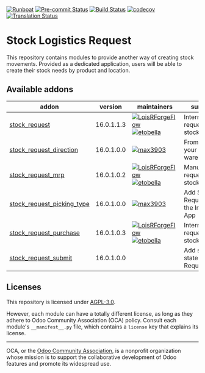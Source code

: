 
[![Runboat](https://img.shields.io/badge/runboat-Try%20me-875A7B.png)](https://runboat.odoo-community.org/builds?repo=OCA/stock-logistics-request&target_branch=16.0)
[![Pre-commit Status](https://github.com/OCA/stock-logistics-request/actions/workflows/pre-commit.yml/badge.svg?branch=16.0)](https://github.com/OCA/stock-logistics-request/actions/workflows/pre-commit.yml?query=branch%3A16.0)
[![Build Status](https://github.com/OCA/stock-logistics-request/actions/workflows/test.yml/badge.svg?branch=16.0)](https://github.com/OCA/stock-logistics-request/actions/workflows/test.yml?query=branch%3A16.0)
[![codecov](https://codecov.io/gh/OCA/stock-logistics-request/branch/16.0/graph/badge.svg)](https://codecov.io/gh/OCA/stock-logistics-request)
[![Translation Status](https://translation.odoo-community.org/widgets/stock-logistics-request-16-0/-/svg-badge.svg)](https://translation.odoo-community.org/engage/stock-logistics-request-16-0/?utm_source=widget)

<!-- /!\ do not modify above this line -->

# Stock Logistics Request

This repository contains modules to provide another way of creating stock movements. Provided as a dedicated application, users will be able to create their stock needs by product and location.

<!-- /!\ do not modify below this line -->

<!-- prettier-ignore-start -->

[//]: # (addons)

Available addons
----------------
addon | version | maintainers | summary
--- | --- | --- | ---
[stock_request](stock_request/) | 16.0.1.1.3 | [![LoisRForgeFlow](https://github.com/LoisRForgeFlow.png?size=30px)](https://github.com/LoisRForgeFlow) [![etobella](https://github.com/etobella.png?size=30px)](https://github.com/etobella) | Internal request for stock
[stock_request_direction](stock_request_direction/) | 16.0.1.0.0 | [![max3903](https://github.com/max3903.png?size=30px)](https://github.com/max3903) | From or to your warehouse?
[stock_request_mrp](stock_request_mrp/) | 16.0.1.0.2 | [![LoisRForgeFlow](https://github.com/LoisRForgeFlow.png?size=30px)](https://github.com/LoisRForgeFlow) [![etobella](https://github.com/etobella.png?size=30px)](https://github.com/etobella) | Manufacturing request for stock
[stock_request_picking_type](stock_request_picking_type/) | 16.0.1.0.0 | [![max3903](https://github.com/max3903.png?size=30px)](https://github.com/max3903) | Add Stock Requests to the Inventory App
[stock_request_purchase](stock_request_purchase/) | 16.0.1.0.3 | [![LoisRForgeFlow](https://github.com/LoisRForgeFlow.png?size=30px)](https://github.com/LoisRForgeFlow) [![etobella](https://github.com/etobella.png?size=30px)](https://github.com/etobella) | Internal request for stock
[stock_request_submit](stock_request_submit/) | 16.0.1.0.0 |  | Add submit state on Stock Requests

[//]: # (end addons)

<!-- prettier-ignore-end -->

## Licenses

This repository is licensed under [AGPL-3.0](LICENSE).

However, each module can have a totally different license, as long as they adhere to Odoo Community Association (OCA)
policy. Consult each module's `__manifest__.py` file, which contains a `license` key
that explains its license.

----
OCA, or the [Odoo Community Association](http://odoo-community.org/), is a nonprofit
organization whose mission is to support the collaborative development of Odoo features
and promote its widespread use.

